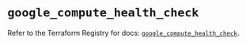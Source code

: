 # `google_compute_health_check`

Refer to the Terraform Registry for docs: [`google_compute_health_check`](https://registry.terraform.io/providers/hashicorp/google-beta/5.27.0/docs/resources/google_compute_health_check).
